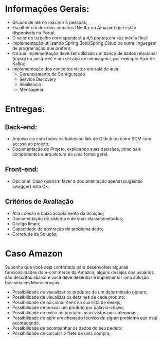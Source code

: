 # Informações Gerais:
  - Grupos de até no máximo 4 pessoas;
  - Escolher um dos dois cenários (Netlfix ou Amazon) que estão disponíveis no Portal;
  - O valor do trabalho corresponderá a 4,5 pontos em sua média final;
  - Implementação utilizando Spring Boot/Spring Cloud ou outra linguagem de programação que preferir;
  - Na sua implementação deve ser utilizado um banco de dados relacional (mysql ou postgree) e um serviço de mensageria, por exemplo Apache Kafka;
  - Implementação dos conceitos vistos em sala de aula:
	  - Gerenciamento de Configuração
	  - Service Discovery
	  - Resiliência
	  - Mensageria

# Entregas:

## Back-end:
  - Arquivo zip com todos os fontes ou link do Github ou outro SCM com acesso ao projeto;
  - Documentação do Projeto, explicando suas decisões, principais componentes e arquitetura de uma forma geral.

## Front-end:
  - Opcional. Caso queiram fazer a documentação apenas(sugestão swagger) está Ok.

## Critérios de Avaliação
  - Alta coesão e baixo acoplamento da Solução;
  - Documentação do sistema e de suas classes/métodos;
  - Código limpo;
  - Capacidade de abstração do problema dado;
  - Corretude da Solução;

# Caso Amazon
Suponho que você seja contratado para desenvolver algunas funcionalidades do e-commerce da Amazon, alguns desejos dos usuários são descritos abaixo e você deve desenhar e implementar uma solução baseada em Microserviços.

  - Possibilidade de visualizar os produtos de um determinado gênero;
  - Possibilidade de visualizar os detalhes de cada produto;
  - Possibilidade de adicionar itens na sua lista de desejo;
  - Possibilidade de buscar um produto por palavra-chave;
  - Possibilidade de exibir os produtos mais vistos por categorias;
  - Possibilidade de abrir um chamado técnico de algum problema que está acontecendo;
  - Possibilidade de acompanhar os dados do seu pedido;
  - Possibilidade de calcular o frete de uma compra;
